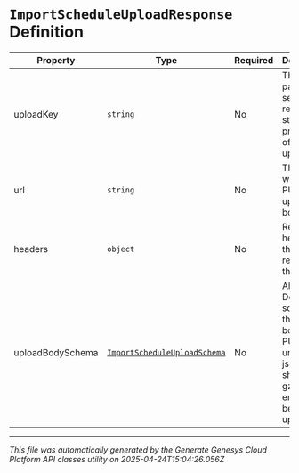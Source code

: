 # `ImportScheduleUploadResponse` Definition

| Property | Type | Required | Description |
|----------|------|----------|-------------|
| uploadKey | `string` | No | The key to pass to the secondary request to start processing of the upload |
| url | `string` | No | The url to which to PUT the upload body |
| headers | `object` | No | Required headers for the PUT request to the url |
| uploadBodySchema | [`ImportScheduleUploadSchema`](importscheduleuploadschema-definition.md) | No | Always null. Defines the schema of the json body to be PUT to the url. The json body should be gzip encoded before uploading |

---

*This file was automatically generated by the Generate Genesys Cloud Platform API classes utility on 2025-04-24T15:04:26.056Z*